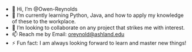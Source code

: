 - 👋 Hi, I’m @Owen-Reynolds
- 🌱 I’m currently learning Python, Java, and how to apply my knowledge of these to the workplace.
- 💞️ I’m looking to collaborate on any project that strikes me with interest.
- 📫 Reach me by Email: oreynold@ashland.edu
- ⚡ Fun fact: I am always looking forward to learn and master new things!

<!---
Owen-Reynolds/Owen-Reynolds is a ✨ special ✨ repository because its `README.md` (this file) appears on your GitHub profile.
You can click the Preview link to take a look at your changes.
--->
